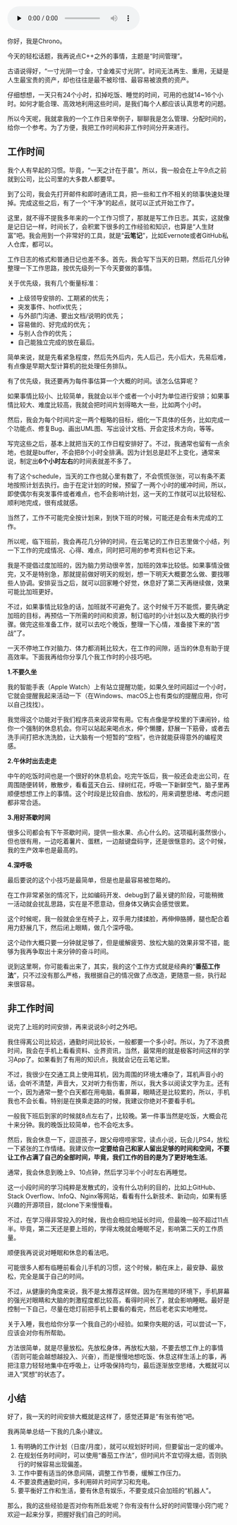 <audio id="audio" title="轻松话题（四） | 真正高效的生活，是张弛有度" controls="" preload="none"><source id="mp3" src="https://static001.geekbang.org/resource/audio/c8/19/c8720ea02700a606eec6585f74cd4c19.mp3"></audio>

你好，我是Chrono。

今天的轻松话题，我再说点C++之外的事情，主题是“时间管理”。

古语说得好，“一寸光阴一寸金，寸金难买寸光阴”。时间无法再生、重用，无疑是人生最宝贵的资产，却也往往是最不被珍惜、最容易被浪费的资产。

仔细想想，一天只有24个小时，扣掉吃饭、睡觉的时间，可用的也就14~16个小时。如何才能合理、高效地利用这些时间，是我们每个人都应该认真思考的问题。

所以今天呢，我就拿我的一个工作日来举例子，聊聊我是怎么管理、分配时间的，给你一个参考。为了方便，我把工作时间和非工作时间分开来进行。

## 工作时间

我个人有早起的习惯。毕竟，“一天之计在于晨”。所以，我一般会在上午9点之前就到公司，比公司里的大多数人都要早。

到了公司，我会先打开邮件和即时通讯工具，把一些和工作不相关的琐事快速处理掉。完成这些之后，有了一个“干净”的起点，就可以正式开始工作了。

这里，就不得不提我多年来的一个工作习惯了，那就是写工作日志。其实，这就像是记日记一样，时间长了，会积累下很多的工作经验和知识，也算是“人生财富”吧。我会用到一个非常好的工具，就是“**云笔记**”，比如Evernote或者GitHub私人仓库，都可以。

工作日志的格式和普通日记也差不多。首先，我会写下当天的日期，然后花几分钟整理一下工作思路，按优先级列一下今天要做的事情。

关于优先级，我有几个衡量标准：

- 上级领导安排的、工期紧的优先；
- 突发事件、hotfix优先；
- 与外部门沟通、要出文档/说明的优先；
- 容易做的、好完成的优先；
- 与别人合作的优先；
- 自己能独立完成的放在最后。

简单来说，就是先看紧急程度，然后先外后内，先人后己，先小后大，先易后难，有点像是早期大型计算机的批处理任务排队。

有了优先级，我还要再为每件事估算一个大概的时间。该怎么估算呢？

如果事情比较小、比较简单，我就会以半个或者一个小时为单位进行安排；如果事情比较大、难度比较高，我就会把时间片划得略大一些，比如两个小时。

然后，我会为每个时间片定一两个粗略的目标，细化一下具体的任务，比如完成一个功能点、修复Bug、画出UML图、写出设计文档、开会定技术方向，等等。

写完这些之后，基本上就把当天的工作日程安排好了。不过，我通常也留有一点余地，也就是buffer，不会把8个小时全排满。因为计划总是赶不上变化，通常来说，制定出**6个小时左右**的时间表就差不多了。

有了这个schedule，当天的工作也就心里有数了，不会慌慌张张，可以有条不紊地按照计划去执行。由于在定计划的时候，预留了一两个小时的缓冲时间，所以，即使偶尔有突发事件或者难点，也不会影响计划，这一天的工作就可以比较轻松、顺利地完成，很有成就感。

当然了，工作不可能完全按计划来，到快下班的时候，可能还是会有未完成的工作。

所以呢，临下班前，我会再花几分钟的时间，在云笔记的工作日志里做个小结，列一下工作的完成情况、心得、难点，同时把可用的参考资料也记下来。

我是不提倡过度加班的，因为脑力劳动很辛苦，加班的效率比较低。如果事情没做完，又不是特别急，那就提前做好明天的规划，想一下明天大概要怎么做、要找哪些人协调。安排妥当之后，就可以回家睡个好觉，休息好了第二天再继续做，效果可能比加班更好。

不过，如果事情比较急的话，加班就不可避免了。这个时候千万不能慌，要先确定加班的目标，再预估一下所需的时间和资源，制订临时的小计划以及大概的执行步骤。做完这些准备工作，就可以去吃个晚饭，整理一下心情，准备接下来的“苦战”了。

一天不停地工作对脑力、体力都消耗比较大，在工作的间隙，适当的休息有助于提高效率。下面我再给你分享几个我工作时的小技巧吧。

**1.不要久坐**

我的智能手表（Apple Watch）上有站立提醒功能，如果久坐时间超过一个小时，它就会提醒我起来活动一下（在Windows、macOS上也有类似的提醒应用，你可以自己找找）。

我觉得这个功能对于我们程序员来说非常有用。它有点像是学校里的下课闹铃，给你一个强制的休息机会。你可以站起来喝点水，伸个懒腰，舒展一下筋骨，或者去洗手间打把水洗洗脸，让大脑有一个短暂的“空档”，也许就能获得意外的编程灵感。

**2.午休时出去走走**

中午的吃饭时间也是一个很好的休息机会。吃完午饭后，我一般还会走出公司，在周围随便转转，散散步，看看蓝天白云、绿树红花，呼吸一下新鲜空气，脑子里再顺便想想工作上的事情。这个时段是比较自由、放松的，用来调整思绪、考虑问题都非常合适。

**3.用好茶歇时间**

很多公司都会有下午茶歇时间，提供一些水果、点心什么的。这项福利虽然很小，但也很有用，一边吃着薯片、蛋糕，一边敲键盘码字，还是很惬意的。这个时候，我的生产效率也是最高的。

**4.深呼吸**

最后要说的这个小技巧是最简单，但是也是最容易被忽略的。

在工作非常紧张的情况下，比如编码开发、debug到了最关键的阶段，可能稍微一活动就会扰乱思路，实在是不愿意动，但身体又确实会感觉很累。

这个时候呢，我一般就会坐在椅子上，双手用力揉揉脸，再伸伸胳膊，腿也配合着用力舒展几下，然后闭上眼睛，做几个深呼吸。

这个动作大概只要一分钟就足够了，但是缓解疲劳、放松大脑的效果非常不错，能够为我再争取出十来分钟的奋斗时间。

说到这里啊，你可能看出来了，其实，我的这个工作方式就是经典的“**番茄工作法**”，只不过没有那么严格，我根据自己的情况做了点改造，更随意一些，执行起来很容易。

## 非工作时间

说完了上班的时间安排，再来说说8小时之外吧。

我住得离公司比较远，通勤时间比较长，一般都要一个多小时。所以，为了不浪费时间，我会在手机上看看资料、业界资讯，当然，最常用的就是极客时间这样的学习App了。如果看到了有用的知识点，我就会记在云笔记里。

不过，我很少在交通工具上使用耳机，因为周围的环境太嘈杂了，耳机声音小的话，会听不清楚，声音大，又对听力有伤害，所以，我大多以阅读文字为主。还有一个，因为通常一整个白天都在用电脑，看屏幕，眼睛还是比较累的，所以，手机我也不会长看。特别是在换乘走路的时候，我建议你绝对不要看手机。

一般我下班后到家的时候就8点左右了，比较晚。第一件事当然是吃饭，大概会花十来分钟。我的晚饭比较简单，也不会吃太多。

然后，我会休息一下，逗逗孩子，跟父母唠唠家常，读点小说，玩会儿PS4，放松一下紧张的工作情绪。我建议你**一定要给自己和家人留出足够的时间和空间，不要让工作占满了自己的全部时间，毕竟，我们工作的目的是为了更好地生活**。

通常，我会休息到晚上9、10点钟，然后学习半个小时左右再睡觉。

这一小段时间的学习纯粹是发散式的，没有什么功利的目的，比如上GitHub、Stack Overflow、InfoQ、Nginx等网站，看看有什么新技术、新动向，如果有感兴趣的开源项目，就clone下来慢慢看。

不过，在学习得非常投入的时候，我也会相应地延长时间，但最晚一般不超过11点半。毕竟，第二天还是要上班的，学得太晚就会睡眠不足，影响第二天的工作质量。

顺便我再说说对睡眠和休息的看法吧。

可能很多人都有临睡前看会儿手机的习惯，这个时候，躺在床上，最安静、最放松，完全是属于自己的时间。

不过，从健康的角度来说，我不是太推荐这样做。因为在黑暗的环境下，手机屏幕的强光对眼睛和大脑的刺激程度都比较高，看得时间长了，就会影响睡眠。最好是控制一下自己，尽量在熄灯前把手机上要看的看完，然后老老实实地睡觉。

关于入睡，我也给你分享一个我自己的小经验。如果你失眠的话，可以尝试一下，应该会对你有所帮助。

方法很简单，就是尽量放松。先放松身体，再放松大脑，不要去想工作上的事情（否则可能会越想越投入、兴奋），而是慢慢地想吃饭、休息这样生活上的事，再把注意力轻轻地集中在呼吸上，让呼吸保持均匀，最后逐渐放空思绪，大概就可以进入“冥想”的状态了。

## 小结

好了，我一天的时间安排大概就是这样了，感觉还算是“有张有弛”吧。

我再简单总结一下我的几条小建议。

1. 有明确的工作计划（日度/月度），就可以规划好时间，但要留出一定的缓冲。
1. 在规划任务时间时，可以使用“番茄工作法”，但时间片不宜切得太细，否则执行的时候容易出现偏差。
1. 工作中要有适当的休息间隔，调整工作节奏，缓解工作压力。
1. 不要浪费通勤时间，多利用碎片时间学习和充电。
1. 要平衡好工作和生活，要有休息有娱乐，不要变成只会加班的“机器人”。

那么，我的这些经验是否对你有所启发呢？你有没有什么好的时间管理小窍门呢？欢迎一起来分享，把握好我们自己的时间。
